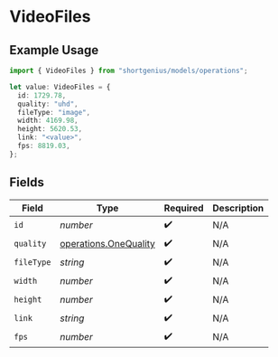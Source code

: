 # VideoFiles

## Example Usage

```typescript
import { VideoFiles } from "shortgenius/models/operations";

let value: VideoFiles = {
  id: 1729.78,
  quality: "uhd",
  fileType: "image",
  width: 4169.98,
  height: 5620.53,
  link: "<value>",
  fps: 8819.03,
};
```

## Fields

| Field                                                          | Type                                                           | Required                                                       | Description                                                    |
| -------------------------------------------------------------- | -------------------------------------------------------------- | -------------------------------------------------------------- | -------------------------------------------------------------- |
| `id`                                                           | *number*                                                       | :heavy_check_mark:                                             | N/A                                                            |
| `quality`                                                      | [operations.OneQuality](../../models/operations/onequality.md) | :heavy_check_mark:                                             | N/A                                                            |
| `fileType`                                                     | *string*                                                       | :heavy_check_mark:                                             | N/A                                                            |
| `width`                                                        | *number*                                                       | :heavy_check_mark:                                             | N/A                                                            |
| `height`                                                       | *number*                                                       | :heavy_check_mark:                                             | N/A                                                            |
| `link`                                                         | *string*                                                       | :heavy_check_mark:                                             | N/A                                                            |
| `fps`                                                          | *number*                                                       | :heavy_check_mark:                                             | N/A                                                            |